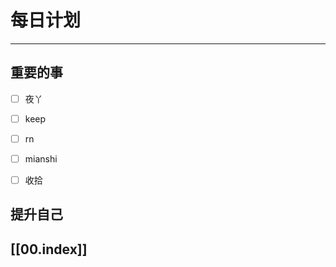 
# 每日计划
---
## 重要的事

- [ ]    夜丫
- [ ]   keep
- [ ]  rn
- [ ] mianshi
- [ ] 收拾




## 提升自己

  



## [[00.index]]










